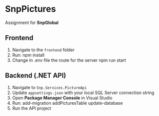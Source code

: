 # SnpPictures  
Assignment for **SnpGlobal**

## Frontend  
1. Navigate to the `frontend` folder  
2. Run: npm install
3. Change in .env file the route for the server
npm run start

## Backend (.NET API)  
1. Navigate to `Snp.Services.PictureApi`  
2. Update `appsettings.json` with your local SQL Server connection string  
3. Open **Package Manager Console** in Visual Studio  
4. Run: add-migration addPicturesTable
update-database
5. Run the API project  
